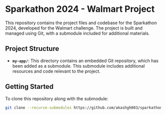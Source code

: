 # Sparkathon 2024 - Walmart Project

This repository contains the project files and codebase for the Sparkathon 2024, developed for the Walmart challenge. The project is built and managed using Git, with a submodule included for additional materials.

## Project Structure

- **`my-app/`**: This directory contains an embedded Git repository, which has been added as a submodule. This submodule includes additional resources and code relevant to the project.

## Getting Started

To clone this repository along with the submodule:

```bash
git clone --recurse-submodules https://github.com/akashgh003/sparkathon-24.git
